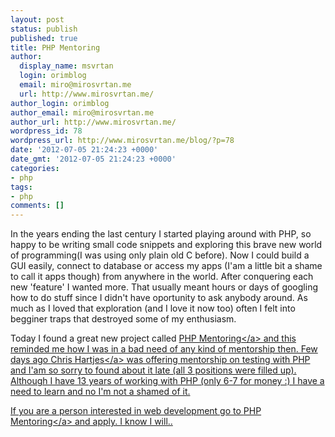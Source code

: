 ```yaml
---
layout: post
status: publish
published: true
title: PHP Mentoring
author:
  display_name: msvrtan
  login: orimblog
  email: miro@mirosvrtan.me
  url: http://www.mirosvrtan.me/
author_login: orimblog
author_email: miro@mirosvrtan.me
author_url: http://www.mirosvrtan.me/
wordpress_id: 78
wordpress_url: http://www.mirosvrtan.me/blog/?p=78
date: '2012-07-05 21:24:23 +0000'
date_gmt: '2012-07-05 21:24:23 +0000'
categories:
- php
tags:
- php
comments: []
---
```

<p>In the years ending the last century I started playing around with PHP, so happy to be writing small code snippets and exploring this brave new world of programming(I was using only plain old C before). Now I could build a GUI easily, connect to database or access my apps (I'am a little bit a shame to call it apps though) from anywhere in the world. After conquering each new 'feature' I wanted more. That usually meant hours or days of googling how to do stuff since I didn't have oportunity to ask anybody around. As much as I loved that exploration (and I love it now too) often I felt into begginer traps that destroyed some of my enthusiasm.</p>
<p>Today I found a great new project called&nbsp;<a href="http:&#47;&#47;phpmentoring.org&#47;">PHP Mentoring<&#47;a> and this reminded me how I was in a bad need of any kind of&nbsp;mentorship then. Few days ago <a href="https:&#47;&#47;twitter.com&#47;#!&#47;grmpyprogrammer">Chris Hartjes<&#47;a> was offering mentorship on testing with PHP and I'am so sorry to found about it late (all 3 positions were filled up). Although I have 13 years of working with PHP (only 6-7 for money :) I have a need to learn and no I'm not a shamed of it.</p>
<p>If you are a person interested in web development go to <a href="http:&#47;&#47;phpmentoring.org&#47;">PHP Mentoring<&#47;a> and apply. I know I will..</p>
